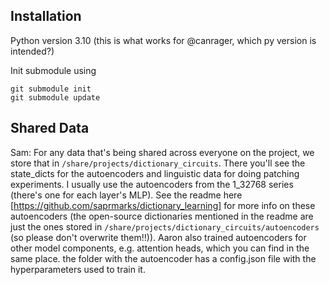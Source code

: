 ## Installation

Python version 3.10 (this is what works for @canrager, which py version is intended?)

Init submodule using 
```
git submodule init
git submodule update
```

## Shared Data
Sam: For any data that's being shared across everyone on the project, we store that in `/share/projects/dictionary_circuits`. There you'll see the state_dicts for the autoencoders and linguistic data for doing patching experiments.
I usually use the autoencoders from the 1_32768 series (there's one for each layer's MLP). See the readme here [https://github.com/saprmarks/dictionary_learning] for more info on these autoencoders (the open-source dictionaries mentioned in the readme are just the ones stored in `/share/projects/dictionary_circuits/autoencoders` (so please don't overwrite them!!)).
Aaron also trained autoencoders for other model components, e.g. attention heads, which you can find in the same place.
the folder with the autoencoder has a config.json file with the hyperparameters used to train it.